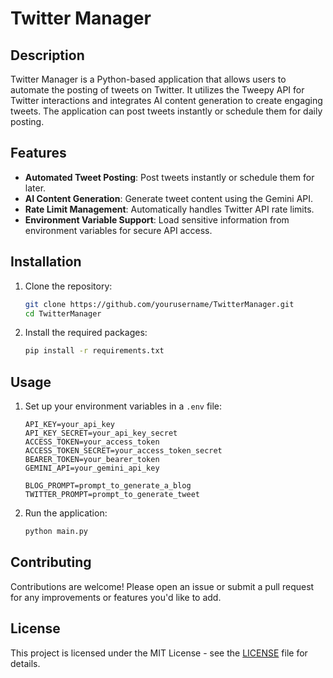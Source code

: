 # Twitter Manager

## Description
Twitter Manager is a Python-based application that allows users to automate the posting of tweets on Twitter. It utilizes the Tweepy API for Twitter interactions and integrates AI content generation to create engaging tweets. The application can post tweets instantly or schedule them for daily posting.

## Features
- **Automated Tweet Posting**: Post tweets instantly or schedule them for later.
- **AI Content Generation**: Generate tweet content using the Gemini API.
- **Rate Limit Management**: Automatically handles Twitter API rate limits.
- **Environment Variable Support**: Load sensitive information from environment variables for secure API access.

## Installation
1. Clone the repository:
   ```bash
   git clone https://github.com/yourusername/TwitterManager.git
   cd TwitterManager
   ```
2. Install the required packages:
   ```bash
   pip install -r requirements.txt
   ```

## Usage
1. Set up your environment variables in a `.env` file:
   ```
   API_KEY=your_api_key
   API_KEY_SECRET=your_api_key_secret
   ACCESS_TOKEN=your_access_token
   ACCESS_TOKEN_SECRET=your_access_token_secret
   BEARER_TOKEN=your_bearer_token
   GEMINI_API=your_gemini_api_key

   BLOG_PROMPT=prompt_to_generate_a_blog
   TWITTER_PROMPT=prompt_to_generate_tweet

   ```
2. Run the application:
   ```bash
   python main.py
   ```

## Contributing
Contributions are welcome! Please open an issue or submit a pull request for any improvements or features you'd like to add.

## License
This project is licensed under the MIT License - see the [LICENSE](LICENSE) file for details.
